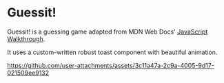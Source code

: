 # Guessit!

Guessit! is a guessing game adapted from MDN Web Docs' [JavaScript Walkthrough](https://developer.mozilla.org/en-US/docs/Learn_web_development/Core/Scripting/A_first_splash).

It uses a custom-written robust toast component with beautiful animation.

https://github.com/user-attachments/assets/3c11a47a-2c9a-4005-9d17-021509ee9132
